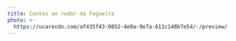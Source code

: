 ```yaml
---
title: Contos ao redor da Fogueira
photo: >-
  https://ucarecdn.com/af435f43-0052-4e0a-9e7a-611c148b7e54/-/preview/-/enhance/50/-/sharp/10/
---
```


